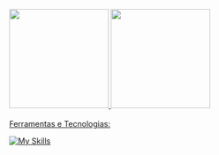 <div>
  <a href="https://github.com/ViniciusOliveira493">
  <img height="180em" src="https://github-readme-stats.vercel.app/api/top-langs/?username=ViniciusOliveira493&layout=compact&langs_count=7&theme=tokyonight"/>
  <img height="180em" src="https://github-readme-stats.vercel.app/api?username=ViniciusOliveira493&show_icons=true&theme=tokyonight&include_all_commits=true&count_private=true"/>
</div>
<br/>
<div>
  Ferramentas e Tecnologias:
  
  [![My Skills](https://skillicons.dev/icons?i=java,spring,mysql,html,css,js,blender)](https://skillicons.dev)
</div>
<!-- Hi there 👋-->

<!--
**ViniciusOliveira493/ViniciusOliveira493** is a ✨ _special_ ✨ repository because its `README.md` (this file) appears on your GitHub profile.

Here are some ideas to get you started:

- 🔭 I’m currently working on ...
- 🌱 I’m currently learning ...
- 👯 I’m looking to collaborate on ...
- 🤔 I’m looking for help with ...
- 💬 Ask me about ...
- 📫 How to reach me: ...
- 😄 Pronouns: ...
- ⚡ Fun fact: ...
-->
